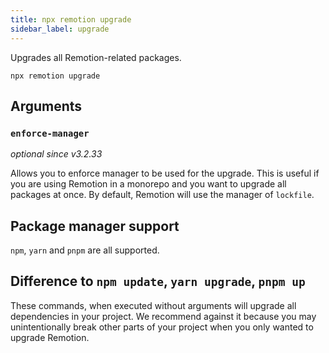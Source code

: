```yaml
---
title: npx remotion upgrade
sidebar_label: upgrade
---
```


Upgrades all Remotion-related packages.

```
npx remotion upgrade
```

## Arguments

### `enforce-manager`

_optional since v3.2.33_

Allows you to enforce manager to be used for the upgrade. This is useful if you are using Remotion in a monorepo and you want to upgrade all packages at once. By default, Remotion will use the manager of `lockfile`.

## Package manager support

`npm`, `yarn` and `pnpm` are all supported.

## Difference to `npm update`, `yarn upgrade`, `pnpm up`

These commands, when executed without arguments will upgrade all dependencies in your project. We recommend against it because you may unintentionally break other parts of your project when you only wanted to upgrade Remotion.

